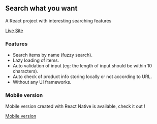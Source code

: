 ## Search what you want

A React project with interesting searching features

[Live Site](https://search-what-you-want.now.sh/)

### Features

- Search items by name (fuzzy search).
- Lazy loading of items.
- Auto validation of input (eg: the length of input should be within 10 characters).
- Auto check of product info storing locally or not according to URL.
- Without any UI frameworks.

### Mobile version 

Mobile version created with React Native is available, check it out !

[Mobile version](https://github.com/ruihuaniu/search-app)
